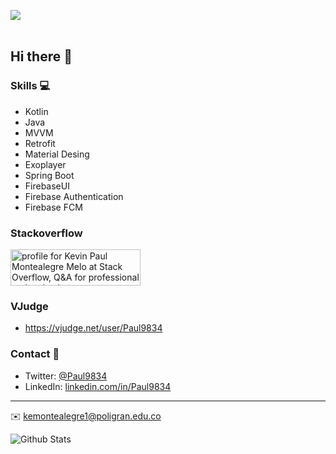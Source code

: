 <img src= "https://i.imgur.com/1NL1d8i.png"></img>
<br>
<br>
## Hi there 👋

### Skills 💻
- Kotlin
- Java
- MVVM
- Retrofit
- Material Desing
- Exoplayer
- Spring Boot
- FirebaseUI
- Firebase Authentication 
- Firebase FCM

### Stackoverflow 
<a href="https://stackoverflow.com/users/10305186/kevin-paul-montealegre-melo"><img src="https://stackoverflow.com/users/flair/10305186.png?theme=dark" width="208" height="58" alt="profile for Kevin Paul Montealegre Melo at Stack Overflow, Q&amp;A for professional and enthusiast programmers" title="profile for Kevin Paul Montealegre Melo at Stack Overflow, Q&amp;A for professional and enthusiast programmers"></a>

### VJudge 
- https://vjudge.net/user/Paul9834

### Contact 📮
- Twitter: [@Paul9834](https://twitter.com/Paul9834)
- LinkedIn: [linkedin.com/in/Paul9834](https://in.linkedin.com/in/Paul9834)
---
✉️ kemontealegre1@poligran.edu.co

![Github Stats](https://github-readme-stats.vercel.app/api?username=Paul9834&count_private=true&show_icons=true&include_all_commits=true)

